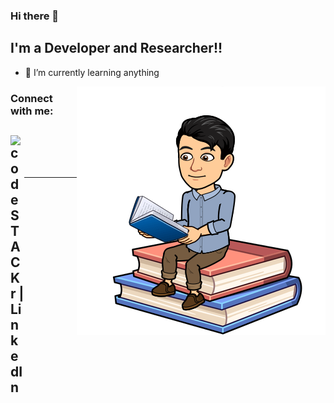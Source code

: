 ### Hi there 👋

<!--
**jql2021/jql2021** is a ✨ _special_ ✨ repository because its `README.md` (this file) appears on your GitHub profile.

Here are some ideas to get you started:

- 🔭 I’m currently working on ...
- 👯 I’m looking to collaborate on ...
- 🤔 I’m looking for help with ...
- 💬 Ask me about ...
- 📫 How to reach me: ...
- 😄 Pronouns: ...
- ⚡ Fun fact: ...
-->

## I'm a Developer and Researcher!!
- 🌱 I’m currently learning anything

	
<img src="https://github.com/jql2021/jql2021/blob/main/IMG_7292.PNG" align="right">


### Connect with me:
[<img align="left" alt="codeSTACKr | LinkedIn" width="22px" src="https://cdn.jsdelivr.net/npm/simple-icons@v3/icons/linkedin.svg" />][linkedin]
<br />
<br />
---


---
[linkedin]: https://www.linkedin.com/in/junqi-lu/


